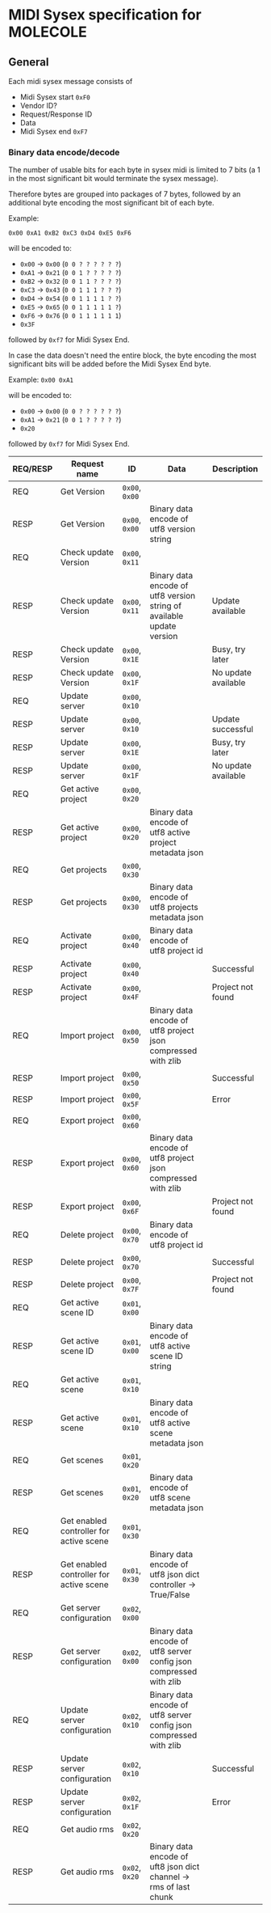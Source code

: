 # MIDI Sysex specification for MOLECOLE

## General

Each midi sysex message consists of
- Midi Sysex start `0xF0`
- Vendor ID?
- Request/Response ID
- Data
- Midi Sysex end `0xF7`

### Binary data encode/decode

The number of usable bits for each byte in sysex midi is limited to 7 bits (a 1 in the most significant bit would terminate the sysex message).

Therefore bytes are grouped into packages of 7 bytes, followed by an additional byte encoding the most significant bit of each byte.

Example:

`0x00 0xA1 0xB2 0xC3 0xD4 0xE5 0xF6`

will be encoded to:
- `0x00` -> `0x00` (`0 0 ? ? ? ? ? ?`)
- `0xA1` -> `0x21` (`0 0 1 ? ? ? ? ?`)
- `0xB2` -> `0x32` (`0 0 1 1 ? ? ? ?`)
- `0xC3` -> `0x43` (`0 0 1 1 1 ? ? ?`)
- `0xD4` -> `0x54` (`0 0 1 1 1 1 ? ?`)
- `0xE5` -> `0x65` (`0 0 1 1 1 1 1 ?`)
- `0xF6` -> `0x76` (`0 0 1 1 1 1 1 1`)
- `0x3F`

followed by `0xf7` for Midi Sysex End.


In case the data doesn't need the entire block, the byte encoding the most significant bits will be added before the Midi Sysex End byte.

Example:
`0x00 0xA1`

will be encoded to:
- `0x00` -> `0x00` (`0 0 ? ? ? ? ? ?`)
- `0xA1` -> `0x21` (`0 0 1 ? ? ? ? ?`)
- `0x20`

followed by `0xf7` for Midi Sysex End.

| REQ/RESP | Request name                            | ID             | Data                                                                  | Description         |
| -------- | --------------------------------------- | -------------- | --------------------------------------------------------------------- | ------------------- |
| REQ      | Get Version                             | `0x00`, `0x00` |                                                                       |                     |
| RESP     | Get Version                             | `0x00`, `0x00` | Binary data encode of utf8 version string                             |                     |
| REQ      | Check update Version                    | `0x00`, `0x11` |                                                                       |                     |
| RESP     | Check update Version                    | `0x00`, `0x11` | Binary data encode of utf8 version string of available update version | Update available    |
| RESP     | Check update Version                    | `0x00`, `0x1E` |                                                                       | Busy, try later     |
| RESP     | Check update Version                    | `0x00`, `0x1F` |                                                                       | No update available |
| REQ      | Update server                           | `0x00`, `0x10` |                                                                       |                     |
| RESP     | Update server                           | `0x00`, `0x10` |                                                                       | Update successful   |
| RESP     | Update server                           | `0x00`, `0x1E` |                                                                       | Busy, try later     |
| RESP     | Update server                           | `0x00`, `0x1F` |                                                                       | No update available |
| REQ      | Get active project                      | `0x00`, `0x20` |                                                                       |                     |
| RESP     | Get active project                      | `0x00`, `0x20` | Binary data encode of utf8 active project metadata json               |                     |
| REQ      | Get projects                            | `0x00`, `0x30` |                                                                       |                     |
| RESP     | Get projects                            | `0x00`, `0x30` | Binary data encode of utf8 projects metadata json                     |                     |
| REQ      | Activate project                        | `0x00`, `0x40` | Binary data encode of utf8 project id                                 |                     |
| RESP     | Activate project                        | `0x00`, `0x40` |                                                                       | Successful          |
| RESP     | Activate project                        | `0x00`, `0x4F` |                                                                       | Project not found   |
| REQ      | Import project                          | `0x00`, `0x50` | Binary data encode of utf8 project json compressed with zlib          |                     |
| RESP     | Import project                          | `0x00`, `0x50` |                                                                       | Successful          |
| RESP     | Import project                          | `0x00`, `0x5F` |                                                                       | Error               |
| REQ      | Export project                          | `0x00`, `0x60` |                                                                       |                     |
| RESP     | Export project                          | `0x00`, `0x60` | Binary data encode of utf8 project json compressed with zlib          |                     |
| RESP     | Export project                          | `0x00`, `0x6F` |                                                                       | Project not found   |
| REQ      | Delete project                          | `0x00`, `0x70` | Binary data encode of utf8 project id                                 |                     |
| RESP     | Delete project                          | `0x00`, `0x70` |                                                                       | Successful          |
| RESP     | Delete project                          | `0x00`, `0x7F` |                                                                       | Project not found   |
| REQ      | Get active scene ID                     | `0x01`, `0x00` |                                                                       |                     |
| RESP     | Get active scene ID                     | `0x01`, `0x00` | Binary data encode of utf8 active scene ID string                     |                     |
| REQ      | Get active scene                        | `0x01`, `0x10` |                                                                       |                     |
| RESP     | Get active scene                        | `0x01`, `0x10` | Binary data encode of utf8 active scene metadata json                 |                     |
| REQ      | Get scenes                              | `0x01`, `0x20` |                                                                       |                     |
| RESP     | Get scenes                              | `0x01`, `0x20` | Binary data encode of utf8 scene metadata json                        |                     |
| REQ      | Get enabled controller for active scene | `0x01`, `0x30` |                                                                       |                     |
| RESP     | Get enabled controller for active scene | `0x01`, `0x30` | Binary data encode of utf8 json dict controller -> True/False         |                     |
| REQ      | Get server configuration                | `0x02`, `0x00` |                                                                       |                     |
| RESP     | Get server configuration                | `0x02`, `0x00` | Binary data encode of utf8 server config json compressed with zlib    |                     |
| REQ      | Update server configuration             | `0x02`, `0x10` | Binary data encode of utf8 server config json compressed with zlib    |                     |
| RESP     | Update server configuration             | `0x02`, `0x10` |                                                                       | Successful          |
| RESP     | Update server configuration             | `0x02`, `0x1F` |                                                                       | Error               |
| REQ      | Get audio rms                           | `0x02`, `0x20` |                                                                       |                     |
| RESP     | Get audio rms                           | `0x02`, `0x20` | Binary data encode of uft8 json dict channel -> rms of last chunk     |                     |
